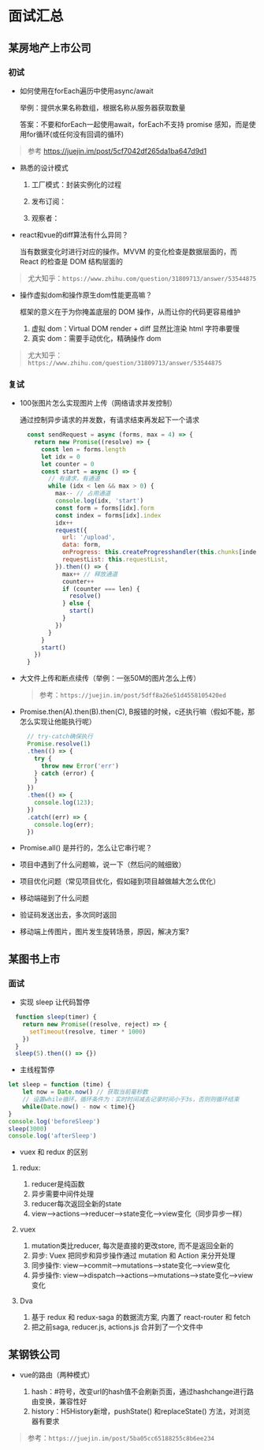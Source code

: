 # 面试汇总

## 某房地产上市公司

### 初试

* 如何使用在forEach遍历中使用async/await

    举例：提供水果名称数组，根据名称从服务器获取数量

    答案：不要和forEach一起使用await，forEach不支持 promise 感知，而是使用for循环(或任何没有回调的循环)

 > 参考 https://juejin.im/post/5cf7042df265da1ba647d9d1

* 熟悉的设计模式

  1. 工厂模式：封装实例化的过程
  
  2. 发布订阅：
  
  3. 观察者：

* react和vue的diff算法有什么异同？

  当有数据变化时进行对应的操作。MVVM 的变化检查是数据层面的，而 React 的检查是 DOM 结构层面的

> 尤大知乎：`https://www.zhihu.com/question/31809713/answer/53544875`

* 操作虚拟dom和操作原生dom性能更高嘛？

  框架的意义在于为你掩盖底层的 DOM 操作，从而让你的代码更容易维护

  1. 虚拟 dom：Virtual DOM render + diff 显然比渲染 html 字符串要慢
  2. 真实 dom：需要手动优化，精确操作 dom

> 尤大知乎： `https://www.zhihu.com/question/31809713/answer/53544875`

### 复试

* 100张图片怎么实现图片上传（网络请求并发控制）

  通过控制异步请求的并发数，有请求结束再发起下一个请求
  
  ```js
    const sendRequest = async (forms, max = 4) => {
      return new Promise((resolve) => {
        const len = forms.length
        let idx = 0
        let counter = 0
        const start = async () => {
          // 有请求，有通道
          while (idx < len && max > 0) {
            max-- // 占用通道
            console.log(idx, 'start')
            const form = forms[idx].form
            const index = forms[idx].index
            idx++
            request({
              url: '/upload',
              data: form,
              onProgress: this.createProgresshandler(this.chunks[index]),
              requestList: this.requestList,
            }).then(() => {
              max++ // 释放通道
              counter++
              if (counter === len) {
                resolve()
              } else {
                start()
              }
            })
          }
        }
        start()
      })
    }
  ```

* 大文件上传和断点续传（举例：一张50M的图片怎么上传）

  > 参考：`https://juejin.im/post/5dff8a26e51d4558105420ed`

* Promise.then(A).then(B).then(C), B报错的时候，c还执行嘛（假如不能，那怎么实现让他能执行呢）

  ```js
    // try-catch确保执行
    Promise.resolve(1)
    .then(() => {
      try {
        throw new Error('err')
      } catch (error) {
      }
    })
    .then(() => {
      console.log(123);
    })
    .catch((err) => {
      console.log(err);
    })
  ```

* Promise.all() 是并行的，怎么让它串行呢？

* 项目中遇到了什么问题嘛，说一下（然后问的贼细致）

* 项目优化问题（常见项目优化，假如碰到项目越做越大怎么优化）

* 移动端碰到了什么问题

* 验证码发送出去，多次同时返回

* 移动端上传图片，图片发生旋转场景，原因，解决方案?

## 某图书上市

### 面试

* 实现 sleep 让代码暂停

```js
  function sleep(timer) {
    return new Promise((resolve, reject) => {
      setTimeout(resolve, timer * 1000)
    })
  }
  sleep(5).then(() => {}) 
```

* 主线程暂停

```js
let sleep = function (time) {
    let now = Date.now() // 获取当前毫秒数
    // 设置while循环，循环条件为：实时时间减去记录时间小于3s，否则则循环结束
    while(Date.now() - now < time){}
}
console.log('beforeSleep')
sleep(3000)
console.log('afterSleep')
```

* vuex 和 redux 的区别

1. redux:
    1. reducer是纯函数
    2. 异步需要中间件处理
    3. reducer每次返回全新的state
    4. view——>actions——>reducer——>state变化——>view变化（同步异步一样）

2. vuex
    1. mutation类比reducer, 每次是直接的更改store, 而不是返回全新的
    2. 异步: Vuex 把同步和异步操作通过 mutation 和 Action 来分开处理
    3. 同步操作: view——>commit——>mutations——>state变化——>view变化 
    4. 异步操作: view——>dispatch——>actions——>mutations——>state变化——>view变化

3. Dva
    1. 基于 redux 和 redux-saga 的数据流方案, 内置了 react-router 和 fetch
    2. 把之前saga, reducer.js, actions.js 合并到了一个文件中

## 某钢铁公司

* vue的路由（两种模式）

  1. hash：#符号，改变url的hash值不会刷新页面，通过hashchange进行路由变换，兼容性好
  2. history：H5History新增，pushState() 和replaceState() 方法，对浏览器有要求

> 参考：`https://juejin.im/post/5ba05cc65188255c8b6ee234`
